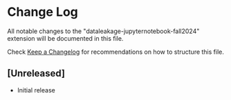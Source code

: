 # Change Log

All notable changes to the "dataleakage-jupyternotebook-fall2024" extension will be documented in this file.

Check [Keep a Changelog](http://keepachangelog.com/) for recommendations on how to structure this file.

## [Unreleased]

- Initial release